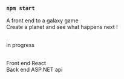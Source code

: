 

### `npm start`

A front end to a galaxy game<br/>
Create a planet and see what happens next !<br/><br/>

in progress<br/><br/>

Front end React<br/>
Back end ASP.NET api<br/>